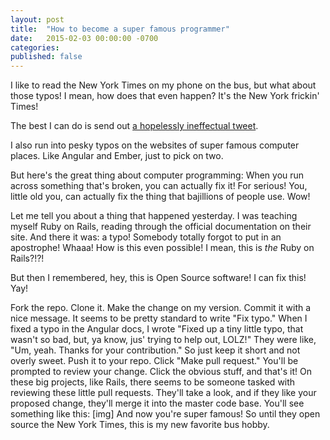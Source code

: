 ```yaml
---
layout: post
title:  "How to become a super famous programmer"
date:   2015-02-03 00:00:00 -0700
categories:
published: false
---
```

I like to read the New York Times on my phone on the bus, but what about those typos! I mean, how does that even happen? It's the New York frickin' Times!

The best I can do is send out [a hopelessly ineffectual tweet]().

I also run into pesky typos on the websites of super famous computer places. Like Angular and Ember, just to pick on two.

But here's the great thing about computer programming: When you run across something that's broken, you can actually fix it! For serious! You, little old you, can actually fix the thing that bajillions of people use. Wow!

Let me tell you about a thing that happened yesterday. I was teaching myself Ruby on Rails, reading through the official documentation on their site. And there it was: a typo! Somebody totally forgot to put in an apostrophe! Whaaa! How is this even possible! I mean, this is *the* Ruby on Rails?!?!

But then I remembered, hey, this is Open Source software! I can fix this! Yay!

Fork the repo.
Clone it.
Make the change on my version.
Commit it with a nice message. It seems to be pretty standard to write "Fix typo." When I fixed a typo in the Angular docs, I wrote "Fixed up a tiny little typo, that wasn't so bad, but, ya know, jus' trying to help out, LOLZ!" They were like, "Um, yeah. Thanks for your contribution." So just keep it short and not overly sweet.
Push it to your repo.
Click "Make pull request." You'll be prompted to review your change. Click the obvious stuff, and that's it!
On these big projects, like Rails, there seems to be someone tasked with reviewing these little pull requests. They'll take a look, and if they like your proposed change, they'll merge it into the master code base. You'll see something like this:
[img]
And now you're super famous! So until they open source the New York Times, this is my new favorite bus hobby.
